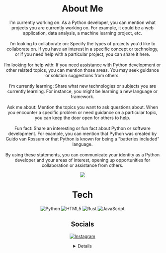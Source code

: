 
<div align="center">
  
# About Me
I’m currently working on: As a Python developer, you can mention what projects you are currently working on. For example, it could be a web application, data analysis, a machine learning project, etc.<br><br>I’m looking to collaborate on: Specify the types of projects you'd like to collaborate on. If you have an interest in a specific concept or technology, or if you need help with a particular project, you can share it here.<br><br>I’m looking for help with: If you need assistance with Python development or other related topics, you can mention those areas. You may seek guidance or solution suggestions from others.<br><br>I’m currently learning: Share what new technologies or subjects you are currently learning. For instance, you might be learning a new language or framework.<br><br>Ask me about: Mention the topics you want to ask questions about. When you encounter a specific problem or need guidance on a particular topic, you can keep the door open for others to help.<br><br>Fun fact: Share an interesting or fun fact about Python or software development. For example, you can mention that Python was created by Guido van Rossum or that Python is known for being a "batteries included" language.<br><br>By using these statements, you can communicate your identity as a Python developer and your areas of interest, opening up opportunities for collaboration or assistance from others.

[![](https://visitcount.itsvg.in/api?id=adriesxyz&icon=9&color=3)](https://visitcount.itsvg.in)


  
# Tech
![Python](https://img.shields.io/badge/python-3670A0?style=flat-square&logo=python&logoColor=ffdd54) ![HTML5](https://img.shields.io/badge/html5-%23E34F26.svg?style=flat-square&logo=html5&logoColor=white) ![Rust](https://img.shields.io/badge/rust-%23000000.svg?style=flat-square&logo=rust&logoColor=white) ![JavaScript](https://img.shields.io/badge/javascript-%23323330.svg?style=flat-square&logo=javascript&logoColor=%23F7DF1E)

## Socials
[![Instagram](https://img.shields.io/badge/Instagram-%23E4405F.svg?logo=Instagram&logoColor=white)](https://instagram.com/adries) 


<details>


# Stats
![](https://github-readme-stats.vercel.app/api?username=adriesxyz&theme=dark&hide_border=false&include_all_commits=true&count_private=true)<br/>
![](https://github-readme-streak-stats.herokuapp.com/?user=adriesxyz&theme=dark&hide_border=false)<br/>
![](https://github-contributor-stats.vercel.app/api?username=adriesxyz&limit=5&theme=dark&combine_all_yearly_contributions=true)

</details>

